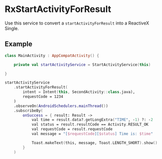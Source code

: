 # RxStartActivityForResult

Use this service to convert a `startActivityForResult` into a ReactiveX Single.

## Example

```kotlin
class MainActivity : AppCompatActivity() {

    private val startActivityService = StartActivityService(this)

}
```

```kotlin
startActivityService
    .startActivityForResult(
        intent = Intent(this, SecondActivity::class.java),
        requestCode = 1234
    )
    .observeOn(AndroidSchedulers.mainThread())
    .subscribeBy(
        onSuccess = { result: Result ->
            val time = result.data?.getLongExtra("TIME", -1) ?: -2
            val status = result.resultCode == Activity.RESULT_OK
            val requestCode = result.requestCode
            val message = "[$requestCode][$status] Time is: $time"

            Toast.makeText(this, message, Toast.LENGTH_SHORT).show()
        }
    )
```
